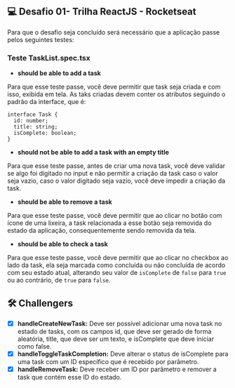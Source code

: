 ## 💻 Desafio 01- Trilha ReactJS - Rocketseat

Para que o desafio seja concluído será necessário que a aplicação passe pelos seguintes testes:

### Teste TaskList.spec.tsx

- **should be able to add a task**

Para que esse teste passe, você deve permitir que task seja criada e com isso, exibida em tela. As taks criadas devem conter os atributos seguindo o padrão da interface, que é:

```tsx
interface Task {
  id: number;
  title: string;
  isComplete: boolean;
}
```

- **should not be able to add a task with an empty title**

Para que esse teste passe, antes de criar uma nova task, você deve validar se algo foi digitado no input e não permitir a criação da task caso o valor seja vazio, caso o valor digitado seja vazio, você deve impedir a criação da task.

- **should be able to remove a task**

Para que esse teste passe, você deve permitir que ao clicar no botão com ícone de uma lixeira, a task relacionada a esse botão seja removida do estado da aplicação, consequentemente sendo removida da tela.

- **should be able to check a task**

Para que esse teste passe, você deve permitir que ao clicar no checkbox ao lado da task, ela seja marcada como concluída ou não concluída de acordo com seu estado atual, alterando seu valor de `isComplete` de `false` para `true` ou ao contrário, de `true` para `false`.

## :hammer_and_wrench: Challengers 

 - [x] **handleCreateNewTask:** Deve ser possível adicionar uma nova task no estado de tasks, com os campos id, 
 que deve ser gerado de forma aleatória, title, que deve ser um texto, e isComplete que deve iniciar como false.
 - [x] **handleToggleTaskCompletion:** Deve alterar o status de isComplete para uma task com um ID específico que 
 é recebido por parâmetro. 
 - [x] **handleRemoveTask:** Deve receber um ID por parâmetro e remover a task que contém esse ID do estado.